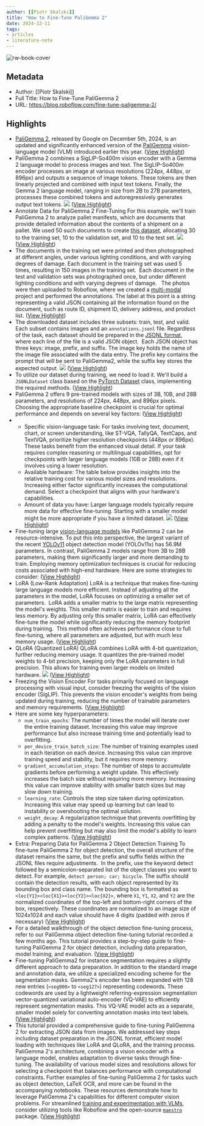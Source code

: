 ```yaml
---
author: [[Piotr Skalski]]
title: "How to Fine-Tune PaliGemma 2"
date: 2024-12-11
tags: 
- articles
- literature-note
---
```

![rw-book-cover](https://blog.roboflow.com/content/images/2024/12/img-blog-fine-tune-paligemma2-v3.png)

## Metadata
- Author: [[Piotr Skalski]]
- Full Title: How to Fine-Tune PaliGemma 2
- URL: https://blog.roboflow.com/fine-tune-paligemma-2/

## Highlights
- [PaliGemma 2](https://arxiv.org/abs/2412.03555?ref=blog.roboflow.com), released by Google on December 5th, 2024, is an updated and significantly enhanced version of the [PaliGemma](https://blog.roboflow.com/how-to-fine-tune-paligemma/) vision-language model (VLM) introduced earlier this year. ([View Highlight](https://read.readwise.io/read/01jetpvg371haterbjbekr453x))
- PaliGemma 2 combines a SigLIP-So400m vision encoder with a Gemma 2 language model to process images and text. The SigLIP-So400m encoder processes an image at various resolutions (224px, 448px, or 896px) and outputs a sequence of image tokens. These tokens are then linearly projected and combined with input text tokens.
  Finally, the Gemma 2 language model, ranging in size from 2B to 27B parameters, processes these combined tokens and autoregressively generates output text tokens.
  ![](https://blog.roboflow.com/content/images/2024/12/Screenshot-2024-12-10-at-19.43.34.png) ([View Highlight](https://read.readwise.io/read/01jetpvm6rwngf1k7578h5g5zh))
- Annotate Data for PaliGemma 2 Fine-Tuning
  For this example, we'll train PaliGemma 2 to analyze pallet manifests, which are documents that provide detailed information about the contents of a shipment on a pallet. We used 50 such documents to create [this dataset](https://universe.roboflow.com/roboflow-jvuqo/pallet-load-manifest-json?ref=blog.roboflow.com), allocating 30 to the training set, 10 to the validation set, and 10 to the test set.
  ![](https://blog.roboflow.com/content/images/2024/12/download---2024-12-10T172159.937.png) ([View Highlight](https://read.readwise.io/read/01jetpvtyjnbh8bfjcq38jxhwc))
- The documents in the training set were printed and then photographed at different angles, under various lighting conditions, and with varying degrees of damage. Each document in the training set was used 5 times, resulting in 150 images in the training set.  Each document in the test and validation sets was photographed once, but under different lighting conditions and with varying degrees of damage.  
  The photos were then uploaded to Roboflow, where we created a [multi-modal](https://blog.roboflow.com/multimodal-dataset-labeling/) project and performed the annotations. The label at this point is a string representing a valid JSON containing all the information found on the document, such as route ID, shipment ID, delivery address, and product list. ([View Highlight](https://read.readwise.io/read/01jetpw56e44hj2j3tm4mxz2nq))
- The downloaded dataset includes three subsets: train, test, and valid. Each subset contains images and an `annotations.jsonl` file. Regardless of the task, each dataset should be prepared in the [JSONL format](https://roboflow.com/formats/paligemma-jsonl?ref=blog.roboflow.com), where each line of the file is a valid JSON object. 
  Each JSON object has three keys: image, prefix, and suffix. The image key holds the name of the image file associated with the data entry. The prefix key contains the prompt that will be sent to PaliGemma2, while the suffix key stores the expected output.
  ![](https://blog.roboflow.com/content/images/2024/12/GeHsEd1WcAAtRf3.jpeg) ([View Highlight](https://read.readwise.io/read/01jetpwgrtq619qh0qbeab5c84))
- To utilize our dataset during training, we need to load it. We'll build a `JSONLDataset` class based on the [PyTorch Dataset](https://pytorch.org/tutorials/beginner/basics/data_tutorial.html?ref=blog.roboflow.com) class, implementing the required methods. ([View Highlight](https://read.readwise.io/read/01jetpwrafrc2gza6beg52fxg1))
- PaliGemma 2 offers 9 pre-trained models with sizes of 3B, 10B, and 28B parameters, and resolutions of 224px, 448px, and 896px pixels. Choosing the appropriate baseline checkpoint is crucial for optimal performance and depends on several key factors: ([View Highlight](https://read.readwise.io/read/01jetpwy12f3dcpse5zjn81ykc))
- - Specific vision-language task: For tasks involving text, document, chart, or screen understanding, like ST-VQA, TallyQA, TextCaps, and TextVQA, prioritize higher resolution checkpoints (448px or 896px). These tasks benefit from the enhanced visual detail. If your task requires complex reasoning or multilingual capabilities, opt for checkpoints with larger language models (10B or 28B) even if it involves using a lower resolution.
  - Available hardware: The table below provides insights into the relative training cost for various model sizes and resolutions. Increasing either factor significantly increases the computational demand. Select a checkpoint that aligns with your hardware's capabilities.
  - Amount of data you have: Larger language models typically require more data for effective fine-tuning. Starting with a smaller model might be more appropriate if you have a limited dataset.
  ![](https://blog.roboflow.com/content/images/2024/12/Screenshot-2024-12-10-at-19.52.21.png) ([View Highlight](https://read.readwise.io/read/01jetpxag4xsw4wkba2jmge8zn))
- Fine-tuning large [vision-language models](https://roboflow.com/model-task-type/vision-language?ref=blog.roboflow.com) like PaliGemma 2 can be resource-intensive. To put this into perspective, the largest variant of the recent [YOLOv11](https://blog.roboflow.com/yolov11-how-to-train-custom-data/) object detection model (YOLOv11x) has 56.9M parameters. In contrast, PaliGemma 2 models range from 3B to 28B parameters, making them significantly larger and more demanding to train. Employing memory optimization techniques is crucial for reducing costs associated with high-end hardware. Here are some strategies to consider: ([View Highlight](https://read.readwise.io/read/01jetpxmt6ze32tctefmdtw6vt))
- LoRA (Low-Rank Adaptation)
  LoRA is a technique that makes fine-tuning large language models more efficient. Instead of adjusting all the parameters in the model, LoRA focuses on optimizing a smaller set of parameters. 
  LoRA adds a smaller matrix to the large matrix representing the model's weights. This smaller matrix is easier to train and requires less memory. By adjusting only this smaller matrix, LoRA can effectively fine-tune the model while significantly reducing the memory footprint during training. 
  This method often achieves performance close to full fine-tuning, where all parameters are adjusted, but with much less memory usage. ([View Highlight](https://read.readwise.io/read/01jetpxx8rkkc8zy48fqf2yrph))
- QLoRA (Quantized LoRA)
  QLoRA combines LoRA with 4-bit quantization, further reducing memory usage. It quantizes the pre-trained model weights to 4-bit precision, keeping only the LoRA parameters in full precision. This allows for training even larger models on limited hardware.
  ![](https://blog.roboflow.com/content/images/2024/12/Screenshot-2024-12-10-at-19.53.52.png) ([View Highlight](https://read.readwise.io/read/01jetpy0pb0v9ykqm6w7tqmww2))
- Freezing the Vision Encoder
  For tasks primarily focused on language processing with visual input, consider freezing the weights of the vision encoder (SigLIP). This prevents the vision encoder's weights from being updated during training, reducing the number of trainable parameters and memory requirements. ([View Highlight](https://read.readwise.io/read/01jetpy9d60pap8fhfpx7h6004))
- Here are some key hyperparameters:
  - `num_train_epochs`: The number of times the model will iterate over the entire training dataset. Increasing this value may improve performance but also increase training time and potentially lead to overfitting.
  - `per_device_train_batch_size`: The number of training examples used in each iteration on each device. Increasing this value can improve training speed and stability, but it requires more memory.
  - `gradient_accumulation_steps`: The number of steps to accumulate gradients before performing a weight update. This effectively increases the batch size without requiring more memory. Increasing this value can improve stability with smaller batch sizes but may slow down training.
  - `learning_rate`: Controls the step size taken during optimization. Increasing this value may speed up learning but can lead to instability or overshooting the optimal solution.
  - `weight_decay`: A regularization technique that prevents overfitting by adding a penalty to the model's weights. Increasing this value can help prevent overfitting but may also limit the model's ability to learn complex patterns. ([View Highlight](https://read.readwise.io/read/01jetpyr52f68ss3eamx1k9wdt))
- Extra: Preparing Data for PaliGemma 2 Object Detection Training
  To fine-tune PaliGemma 2 for object detection, the overall structure of the dataset remains the same, but the prefix and suffix fields within the JSONL files require adjustments. 
  In the prefix, use the keyword detect followed by a semicolon-separated list of the object classes you want to detect. For example, `detect person; car; bicycle`. The suffix should contain the detection results, with each object represented by its bounding box and class name. The bounding box is formatted as `<loc{Y1}><loc{X1}><loc{Y2}><loc{X2}>`, where `X1`, `Y1`, `X2`, and `Y2` are the normalized coordinates of the top-left and bottom-right corners of the box, respectively. These coordinates are normalized to an image size of 1024x1024 and each value should have 4 digits (padded with zeros if necessary) ([View Highlight](https://read.readwise.io/read/01jetpz7gdnxd7wba3mf3hxdsy))
- For a detailed walkthrough of the object detection fine-tuning process, refer to our PaliGemma object detection fine-tuning tutorial recorded a few months ago. This tutorial provides a step-by-step guide to fine-tuning PaliGemma 2 for object detection, including data preparation, model training, and evaluation. ([View Highlight](https://read.readwise.io/read/01jetpzd1jtt7es7x13gf6jsdq))
- Fine-tuning PaliGemma2 for instance segmentation requires a slightly different approach to data preparation. In addition to the standard image and annotation data, we utilize a specialized encoding scheme for the segmentation masks.
  Gemma2's encoder has been expanded with 128 new entries (`<seg000>` to `<seg127>`) representing codewords. These codewords are used by a lightweight referring-expression segmentation vector-quantized variational auto-encoder (VQ-VAE) to efficiently represent segmentation masks. This VQ-VAE model acts as a separate, smaller model solely for converting annotation masks into text labels. ([View Highlight](https://read.readwise.io/read/01jetpzzwz96wvb0wbxsfmmd10))
- This tutorial provided a comprehensive guide to fine-tuning PaliGemma 2 for extracting JSON data from images. We addressed key steps including dataset preparation in the JSONL format, efficient model loading with techniques like LoRA and QLoRA, and the training process. 
  PaliGemma 2's architecture, combining a vision encoder with a language model, enables adaptation to diverse tasks through fine-tuning. The availability of various model sizes and resolutions allows for selecting a checkpoint that balances performance with computational constraints.
  Further examples of fine-tuning PaliGemma 2 for tasks such as object detection, LaTeX OCR, and more can be found in the accompanying notebooks. These resources demonstrate how to leverage PaliGemma 2's capabilities for different computer vision problems. For streamlined [training and experimentation with VLMs](https://blog.roboflow.com/fine-tune-florence-2-vqa/), consider utilizing tools like Roboflow and the open-source [`maestro`](https://github.com/roboflow/maestro?ref=blog.roboflow.com) package. ([View Highlight](https://read.readwise.io/read/01jetq09j626ef3g7kqtps32ca))


